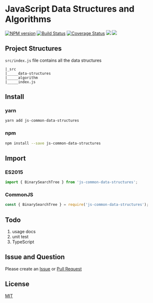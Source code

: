 # JavaScript Data Structures and Algorithms

[![NPM version][npm-image]][npm-url]
[![Build Status][travis-image]][travis-url]
[![Coverage Status][coverage-image]][coverage-url]
![][dt-url]
![][license-url]

## Project Structures

`src/index.js` file contains all the data structures

```
|_src
|_____data-structures
|_____algorithm
|_____index.js
```

## Install

### yarn

```bash
yarn add js-common-data-structures
```

### npm

```bash
npm install --save js-common-data-structures
```

## Import

### ES2015

```javascript
import { BinarySearchTree } from 'js-common-data-structures';
```

### CommonJS

```javascript
const { BinarySearchTree } = require('js-common-data-structures');
```

## Todo

1. usage docs
2. unit test
3. TypeScript

## Issue and Question

Please create an [Issue](https://github.com/Sunny-Kid/Algorithm/issues) or [Pull Request](https://github.com/Sunny-Kid/Algorithm/pulls)

## License

[MIT](https://github.com/Sunny-Kid/Algorithm/blob/master/LICENSE)

[npm-url]: https://www.npmjs.com/package/js-common-data-structures
[npm-image]: https://badge.fury.io/js/js-common-data-structures.png
[travis-image]: https://api.travis-ci.com/Sunny-Kid/Algorithm.svg?branch=master
[travis-url]: https://travis-ci.org/Sunny-Kid/Algorithm
[coverage-image]: https://coveralls.io/repos/github/Sunny-Kid/Algorithm/badge.svg?branch=master
[coverage-url]: https://coveralls.io/github/Sunny-Kid/Algorithm
[dt-url]: https://img.shields.io/npm/dt/js-common-data-structures.svg
[license-url]: https://img.shields.io/npm/l/js-common-data-structures.svg

